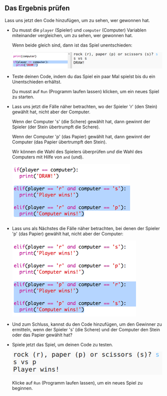 ## Das Ergebnis prüfen

Lass uns jetzt den Code hinzufügen, um zu sehen, wer gewonnen hat. 

+ Du musst die `player` (Spieler) und `computer` (Computer) Variablen miteinander vergleichen, um zu sehen, wer gewonnen hat. 

  Wenn beide gleich sind, dann ist das Spiel unentschieden:
  
  ![screenshot](images/rps-draw.png)
  
+ Teste deinen Code, indem du das Spiel ein paar Mal spielst bis du ein Unentschieden erhältst. 

  Du musst auf `Run` (Programm laufen lassen) klicken, um ein neues Spiel zu starten. 

+ Lass uns jetzt die Fälle näher betrachten, wo der Spieler 'r' (den Stein) gewählt hat, nicht aber der Computer. 

  Wenn der Computer 's' (die Schere) gewählt hat, dann gewinnt der Spieler (der Stein übertrumpft die Schere). 
  
  Wenn der Computer 'p' (das Papier) gewählt hat, dann gewinnt der Computer (das Papier übertrumpft den Stein).
  
  Wir können die Wahl des Spielers überprüfen *und* die Wahl des Computers mit Hilfe von `and` (und).
  
  ![screenshot](images/rps-player-rock.png)
  
+ Lass uns als Nächstes die Fälle näher betrachten, bei denen der Spieler 'p' (das Papier) gewählt hat, nicht aber der Computer:

  ![screenshot](images/rps-player-paper.png)
  
+ Und zum Schluss, kannst du den Code hinzufügen, um den Gewinner zu ermitteln, wenn der Spieler 's' (die Schere) und der Computer den Stein oder das Papier gewählt hat?

+ Spiele jetzt das Spiel, um deinen Code zu testen. 

  ![screenshot](images/rps-play.png)

  Klicke auf `Run` (Programm laufen lassen), um ein neues Spiel zu beginnen. 


